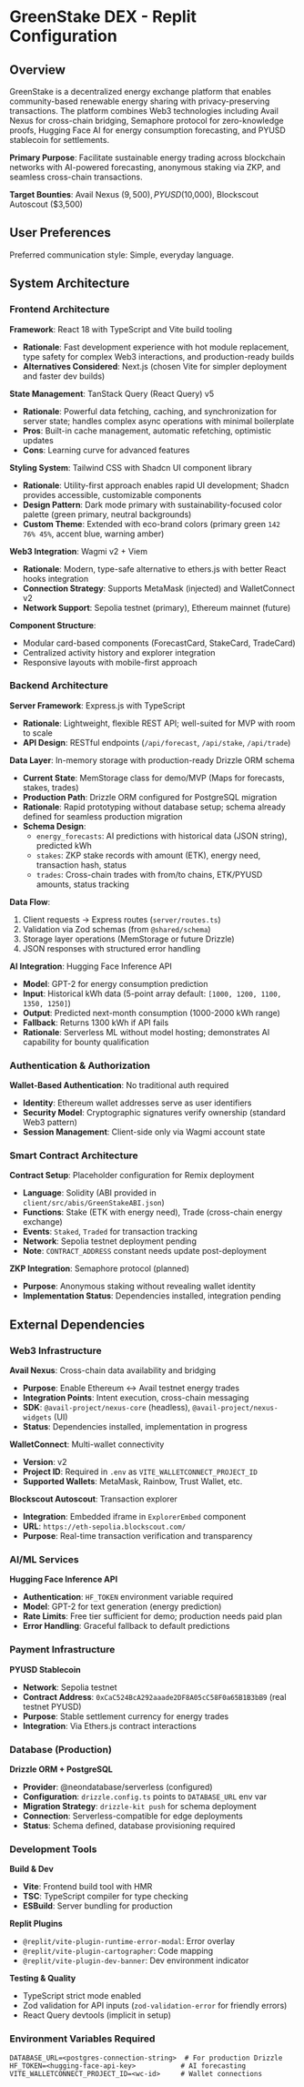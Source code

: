 # GreenStake DEX - Replit Configuration

## Overview

GreenStake is a decentralized energy exchange platform that enables community-based renewable energy sharing with privacy-preserving transactions. The platform combines Web3 technologies including Avail Nexus for cross-chain bridging, Semaphore protocol for zero-knowledge proofs, Hugging Face AI for energy consumption forecasting, and PYUSD stablecoin for settlements.

**Primary Purpose**: Facilitate sustainable energy trading across blockchain networks with AI-powered forecasting, anonymous staking via ZKP, and seamless cross-chain transactions.

**Target Bounties**: Avail Nexus ($9,500), PYUSD ($10,000), Blockscout Autoscout ($3,500)

## User Preferences

Preferred communication style: Simple, everyday language.

## System Architecture

### Frontend Architecture

**Framework**: React 18 with TypeScript and Vite build tooling
- **Rationale**: Fast development experience with hot module replacement, type safety for complex Web3 interactions, and production-ready builds
- **Alternatives Considered**: Next.js (chosen Vite for simpler deployment and faster dev builds)

**State Management**: TanStack Query (React Query) v5
- **Rationale**: Powerful data fetching, caching, and synchronization for server state; handles complex async operations with minimal boilerplate
- **Pros**: Built-in cache management, automatic refetching, optimistic updates
- **Cons**: Learning curve for advanced features

**Styling System**: Tailwind CSS with Shadcn UI component library
- **Rationale**: Utility-first approach enables rapid UI development; Shadcn provides accessible, customizable components
- **Design Pattern**: Dark mode primary with sustainability-focused color palette (green primary, neutral backgrounds)
- **Custom Theme**: Extended with eco-brand colors (primary green `142 76% 45%`, accent blue, warning amber)

**Web3 Integration**: Wagmi v2 + Viem
- **Rationale**: Modern, type-safe alternative to ethers.js with better React hooks integration
- **Connection Strategy**: Supports MetaMask (injected) and WalletConnect v2
- **Network Support**: Sepolia testnet (primary), Ethereum mainnet (future)

**Component Structure**:
- Modular card-based components (ForecastCard, StakeCard, TradeCard)
- Centralized activity history and explorer integration
- Responsive layouts with mobile-first approach

### Backend Architecture

**Server Framework**: Express.js with TypeScript
- **Rationale**: Lightweight, flexible REST API; well-suited for MVP with room to scale
- **API Design**: RESTful endpoints (`/api/forecast`, `/api/stake`, `/api/trade`)

**Data Layer**: In-memory storage with production-ready Drizzle ORM schema
- **Current State**: MemStorage class for demo/MVP (Maps for forecasts, stakes, trades)
- **Production Path**: Drizzle ORM configured for PostgreSQL migration
- **Rationale**: Rapid prototyping without database setup; schema already defined for seamless production migration
- **Schema Design**:
  - `energy_forecasts`: AI predictions with historical data (JSON string), predicted kWh
  - `stakes`: ZKP stake records with amount (ETK), energy need, transaction hash, status
  - `trades`: Cross-chain trades with from/to chains, ETK/PYUSD amounts, status tracking

**Data Flow**:
1. Client requests → Express routes (`server/routes.ts`)
2. Validation via Zod schemas (from `@shared/schema`)
3. Storage layer operations (MemStorage or future Drizzle)
4. JSON responses with structured error handling

**AI Integration**: Hugging Face Inference API
- **Model**: GPT-2 for energy consumption prediction
- **Input**: Historical kWh data (5-point array default: `[1000, 1200, 1100, 1350, 1250]`)
- **Output**: Predicted next-month consumption (1000-2000 kWh range)
- **Fallback**: Returns 1300 kWh if API fails
- **Rationale**: Serverless ML without model hosting; demonstrates AI capability for bounty qualification

### Authentication & Authorization

**Wallet-Based Authentication**: No traditional auth required
- **Identity**: Ethereum wallet addresses serve as user identifiers
- **Security Model**: Cryptographic signatures verify ownership (standard Web3 pattern)
- **Session Management**: Client-side only via Wagmi account state

### Smart Contract Architecture

**Contract Setup**: Placeholder configuration for Remix deployment
- **Language**: Solidity (ABI provided in `client/src/abis/GreenStakeABI.json`)
- **Functions**: Stake (ETK with energy need), Trade (cross-chain energy exchange)
- **Events**: `Staked`, `Traded` for transaction tracking
- **Network**: Sepolia testnet deployment pending
- **Note**: `CONTRACT_ADDRESS` constant needs update post-deployment

**ZKP Integration**: Semaphore protocol (planned)
- **Purpose**: Anonymous staking without revealing wallet identity
- **Implementation Status**: Dependencies installed, integration pending

## External Dependencies

### Web3 Infrastructure

**Avail Nexus**: Cross-chain data availability and bridging
- **Purpose**: Enable Ethereum ↔ Avail testnet energy trades
- **Integration Points**: Intent execution, cross-chain messaging
- **SDK**: `@avail-project/nexus-core` (headless), `@avail-project/nexus-widgets` (UI)
- **Status**: Dependencies installed, implementation in progress

**WalletConnect**: Multi-wallet connectivity
- **Version**: v2
- **Project ID**: Required in `.env` as `VITE_WALLETCONNECT_PROJECT_ID`
- **Supported Wallets**: MetaMask, Rainbow, Trust Wallet, etc.

**Blockscout Autoscout**: Transaction explorer
- **Integration**: Embedded iframe in `ExplorerEmbed` component
- **URL**: `https://eth-sepolia.blockscout.com/`
- **Purpose**: Real-time transaction verification and transparency

### AI/ML Services

**Hugging Face Inference API**
- **Authentication**: `HF_TOKEN` environment variable required
- **Model**: GPT-2 for text generation (energy prediction)
- **Rate Limits**: Free tier sufficient for demo; production needs paid plan
- **Error Handling**: Graceful fallback to default predictions

### Payment Infrastructure

**PYUSD Stablecoin**
- **Network**: Sepolia testnet
- **Contract Address**: `0xCaC524BcA292aaade2DF8A05cC58F0a65B1B3bB9` (real testnet PYUSD)
- **Purpose**: Stable settlement currency for energy trades
- **Integration**: Via Ethers.js contract interactions

### Database (Production)

**Drizzle ORM + PostgreSQL**
- **Provider**: @neondatabase/serverless (configured)
- **Configuration**: `drizzle.config.ts` points to `DATABASE_URL` env var
- **Migration Strategy**: `drizzle-kit push` for schema deployment
- **Connection**: Serverless-compatible for edge deployments
- **Status**: Schema defined, database provisioning required

### Development Tools

**Build & Dev**
- **Vite**: Frontend build tool with HMR
- **TSC**: TypeScript compiler for type checking
- **ESBuild**: Server bundling for production

**Replit Plugins**
- `@replit/vite-plugin-runtime-error-modal`: Error overlay
- `@replit/vite-plugin-cartographer`: Code mapping
- `@replit/vite-plugin-dev-banner`: Dev environment indicator

**Testing & Quality**
- TypeScript strict mode enabled
- Zod validation for API inputs (`zod-validation-error` for friendly errors)
- React Query devtools (implicit in setup)

### Environment Variables Required

```
DATABASE_URL=<postgres-connection-string>  # For production Drizzle
HF_TOKEN=<hugging-face-api-key>           # AI forecasting
VITE_WALLETCONNECT_PROJECT_ID=<wc-id>     # Wallet connections
```